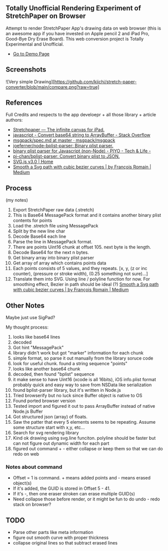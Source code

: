 ## Totally Unofficial Rendering Experiment of StretchPaper on Browser

Attempt to render StretchPaper App's drawing data on web browser (this is an awesome app if you have invested on Apple pencil 2 and iPad Pro, Good-Bye Dry Erase Board). This web conversion project is Totally Experimental and Unofficial.



- [Go to Demo Page](https://kiichi.github.io/stretch-paper-converter/)


## Screenshots

![Very simple Drawing][https://github.com/kiichi/stretch-paper-converter/blob/main/compare.png?raw=true]


## References


Full Credits and respects to the app develoepr + all those library + article authors:

- [Stretchpaper — The infinite canvas for iPad.](http://www.stretchpaper.com/)
- [javascript - Convert base64 string to ArrayBuffer - Stack Overflow](https://stackoverflow.com/questions/21797299/convert-base64-string-to-arraybuffer)
- [msgpack/spec.md at master · msgpack/msgpack](https://github.com/msgpack/msgpack/blob/master/spec.md) 
- [joeferner/node-bplist-parser: Binary plist parser.](https://github.com/joeferner/node-bplist-parser)
- [binary plist parser for Javascript (non-Node) - PIYO - Tech & Life -](https://blog.piyo.tech/posts/2014-05-08-203906/)
- [pi-chan/bplist-parser: Convert binary plist to JSON.](https://github.com/pi-chan/bplist-parser)
- [SVG.js v3.0 | Home](https://svgjs.com/docs/3.0/)
- [Smooth a Svg path with cubic bezier curves | by François Romain | Medium](https://medium.com/@francoisromain/smooth-a-svg-path-with-cubic-bezier-curves-e37b49d46c74)



## Process 

(my notes)

1. Export StretchPaper raw data (.stretch)
2. This is Base64 MessagePack format and it contains another binary plist contents for points
3. Load the .stretch file using MessagePack
4. Split by the new line char
5. Decode Base64 each line
6. Parse the line in MessagePack format.
7. There are points Uint16 chunk at offset 105. next byte is the length.
8. Decode Base64 for the next n bytes.
9. Get binary array into binary plist parser
10. Get array of array which contains points data
11. Each points consists of 5 values, and they repeats. [x, y, (z or inc counter), (pressure or stroke width), (0.25 something not sure)...]
12. Translate them into SVG. Using line / polyline function for now. For smoothing effect, Bezier in path should be ideal (?) [Smooth a Svg path with cubic bezier curves | by François Romain | Medium](https://medium.com/@francoisromain/smooth-a-svg-path-with-cubic-bezier-curves-e37b49d46c74)

## Other Notes

Maybe just use SigPad? 


My thought process:

1. looks like base64 lines
1. decoded
1. Got hint "MessagePack"
1. library didn't work but got "marker" information for each chunk
1. simple format, so parse it out manually from the library soruce code
1. look for useful chunk. found a string sequence "points"
1. looks like another base64 chunk
1. decoded, then found "bplist" sequence
1. it make sense to have Uint16 (xcode is all 16bits), iOS info.plist format probably quick and easy way to save from NSData like serialization
1. found bplist-parser library, but it's written in Node.js
1. Tried browserify but no luck since Buffer object is native to OS
1. Found ported browser version 
1. Tested import and figured it out to pass ArrayBuffer instead of native Node.js Buffer
1. Got structured json (array) of floats. 
1. Saw the patter that every 5 elements seems to be repeating. Assume some structure start with x,y, etc... 
1. Search for svg rendering library
1. Kind ok drawing using svg.line funciton. polyline should be faster but can not figure out dynamic width for each part
1. figured out command + - either collapse or keep them so that we can do redo on web


### Notes about command
- Offset = 1 is command. + means added points and - means erased object(s)
- If it's added, the GUID is stored in Offset 5 - 41.
- If it's -, then one eraser stroken can erase multiple GUID(s)
- Need collapse those before render, or it might be fun to do undo - redo stack on browser?

## TODO
- Parse other parts like meta information 
- figure out smooth curve with proper thickness
- collapse original lines so that subtract erased lines
